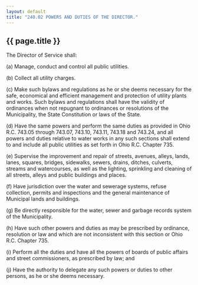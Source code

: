 ```yaml
---
layout: default 
title: "240.02 POWERS AND DUTIES OF THE DIRECTOR."
---
```


{{ page.title }}
----------------

The Director of Service shall:

​(a) Manage, conduct and control all public utilities.

​(b) Collect all utility charges.

​(c) Make such bylaws and regulations as he or she deems necessary for
the safe, economical and efficient management and protection of utility
plants and works. Such bylaws and regulations shall have the validity of
ordinances when not repugnant to ordinances or resolutions of the
Municipality, the State Constitution or laws of the State.

​(d) Have the same powers and perform the same duties as provided in
Ohio R.C. 743.05 through 743.07, 743.10, 743.11, 743.18 and 743.24, and
all powers and duties relative to water works in any such sections shall
extend to and include all public utilities as set forth in Ohio R.C.
Chapter 735.

​(e) Supervise the improvement and repair of streets, avenues, alleys,
lands, lanes, squares, bridges, sidewalks, sewers, drains, ditches,
culverts, streams and watercourses, as well as the lighting, sprinkling
and cleaning of all streets, alleys and public buildings and places.

​(f) Have jurisdiction over the water and sewerage systems, refuse
collection, permits and inspections and the general maintenance of
Municipal lands and buildings.

​(g) Be directly responsible for the water, sewer and garbage records
system of the Municipality.

​(h) Have such other powers and duties as may be prescribed by
ordinance, resolution or law and which are not inconsistent with this
section or Ohio R.C. Chapter 735.

​(i) Perform all the duties and have all the powers of boards of public
affairs and street commissioners, as prescribed by law; and

​(j) Have the authority to delegate any such powers or duties to other
persons, as he or she deems necessary.
